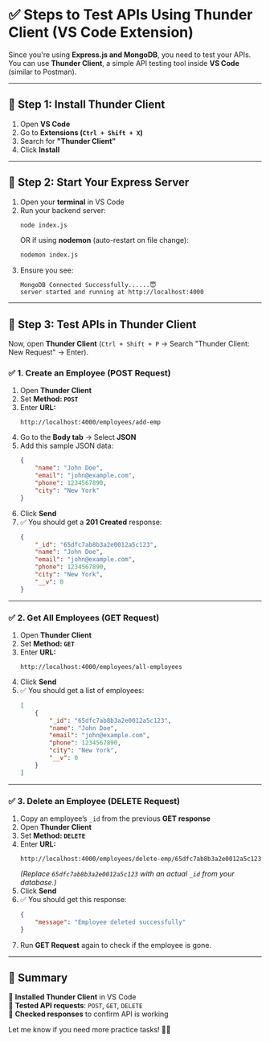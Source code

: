 # **✅ Steps to Test APIs Using Thunder Client (VS Code Extension)**
Since you're using **Express.js and MongoDB**, you need to test your APIs. You can use **Thunder Client**, a simple API testing tool inside **VS Code** (similar to Postman).  

---

## **🔹 Step 1: Install Thunder Client**
1. Open **VS Code**  
2. Go to **Extensions (`Ctrl + Shift + X`)**  
3. Search for **"Thunder Client"**  
4. Click **Install**  

---

## **🔹 Step 2: Start Your Express Server**
1. Open your **terminal** in VS Code  
2. Run your backend server:
   ```sh
   node index.js
   ```
   OR if using **nodemon** (auto-restart on file change):
   ```sh
   nodemon index.js
   ```
3. Ensure you see:
   ```
   MongoDB Connected Successfully......😇
   server started and running at http://localhost:4000
   ```

---

## **🔹 Step 3: Test APIs in Thunder Client**
Now, open **Thunder Client** (`Ctrl + Shift + P` → Search "Thunder Client: New Request" → Enter).

### **✅ 1. Create an Employee (POST Request)**
1. Open **Thunder Client**
2. Set **Method: `POST`**
3. Enter **URL:**  
   ```
   http://localhost:4000/employees/add-emp
   ```
4. Go to the **Body tab** → Select **JSON**  
5. Add this sample JSON data:
   ```json
   {
       "name": "John Doe",
       "email": "john@example.com",
       "phone": 1234567890,
       "city": "New York"
   }
   ```
6. Click **Send**  
7. ✅ You should get a **201 Created** response:
   ```json
   {
       "_id": "65dfc7ab8b3a2e0012a5c123",
       "name": "John Doe",
       "email": "john@example.com",
       "phone": 1234567890,
       "city": "New York",
       "__v": 0
   }
   ```
---

### **✅ 2. Get All Employees (GET Request)**
1. Open **Thunder Client**
2. Set **Method: `GET`**
3. Enter **URL:**  
   ```
   http://localhost:4000/employees/all-employees
   ```
4. Click **Send**  
5. ✅ You should get a list of employees:
   ```json
   [
       {
           "_id": "65dfc7ab8b3a2e0012a5c123",
           "name": "John Doe",
           "email": "john@example.com",
           "phone": 1234567890,
           "city": "New York",
           "__v": 0
       }
   ]
   ```
---

### **✅ 3. Delete an Employee (DELETE Request)**
1. Copy an employee’s `_id` from the previous **GET response**  
2. Open **Thunder Client**
3. Set **Method: `DELETE`**
4. Enter **URL:**  
   ```
   http://localhost:4000/employees/delete-emp/65dfc7ab8b3a2e0012a5c123
   ```
   _(Replace `65dfc7ab8b3a2e0012a5c123` with an actual `_id` from your database.)_  
5. Click **Send**  
6. ✅ You should get this response:
   ```json
   {
       "message": "Employee deleted successfully"
   }
   ```
7. Run **GET Request** again to check if the employee is gone.

---

## **🚀 Summary**
🔹 **Installed Thunder Client** in VS Code  
🔹 **Tested API requests**: `POST`, `GET`, `DELETE`  
🔹 **Checked responses** to confirm API is working  

Let me know if you need more practice tasks! 🚀🔥